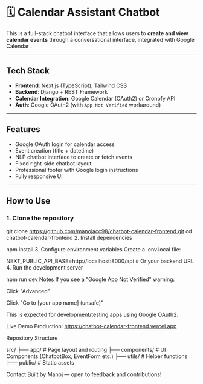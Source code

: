# 🗓 Calendar Assistant Chatbot

This is a full-stack chatbot interface that allows users to **create and view calendar events** through a conversational interface, integrated with Google Calendar .

---

## Tech Stack

- **Frontend**: Next.js (TypeScript), Tailwind CSS
- **Backend**: Django + REST Framework
- **Calendar Integration**: Google Calendar (OAuth2) or Cronofy API
- **Auth**: Google OAuth2 (with `App Not Verified` workaround)

---

##  Features

-  Google OAuth login for calendar access
-  Event creation (title + datetime)
-  NLP chatbot interface to create or fetch events
-  Fixed right-side chatbot layout
-  Professional footer with Google login instructions
-  Fully responsive UI

---

##  How to Use

### 1. Clone the repository


git clone https://github.com/manojacc98/chatbot-calendar-frontend.git
cd chatbot-calendar-frontend
2. Install dependencies

npm install
3. Configure environment variables
Create a .env.local file:


NEXT_PUBLIC_API_BASE=http://localhost:8000/api  # Or your backend URL
4. Run the development server

npm run dev
 Notes
If you see a "Google App Not Verified" warning:

Click "Advanced"

Click "Go to [your app name] (unsafe)"

This is expected for development/testing apps using Google OAuth2.

 Live Demo
 Production: https://chatbot-calendar-frontend.vercel.app

 Repository Structure

src/
├── app/            # Page layout and routing
├── components/     # UI Components (ChatbotBox, EventForm etc.)
├── utils/          # Helper functions
├── public/         # Static assets


Contact
Built by Manoj — open to feedback and contributions!





